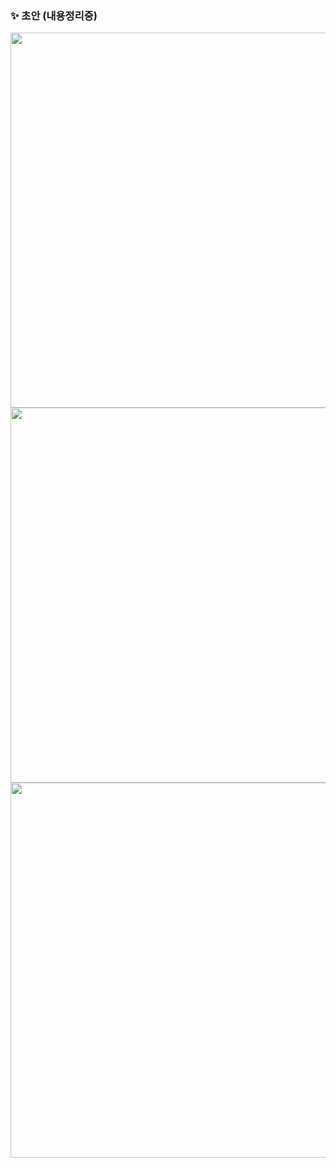 ### ✨ 초안 (내용정리중)

<img width="600" src="https://github.com/ksm1569/blog/assets/34292113/86cae3c4-b9f9-49aa-84b2-56547af50863">

<img width="600" src="https://github.com/ksm1569/blog/assets/34292113/b1b2c6a8-7d20-48ad-a02b-416fd721c357">

<img width="600" src="https://github.com/ksm1569/blog/assets/34292113/dfd36537-c6a2-41fc-b398-9ab1a57923c5">

